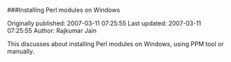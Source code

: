 ###Installing Perl modules on Windows

Originally published: 2007-03-11 07:25:55
Last updated: 2007-03-11 07:25:55
Author: Rajkumar Jain

This discusses about installing Perl modules on Windows, using PPM tool or manually.